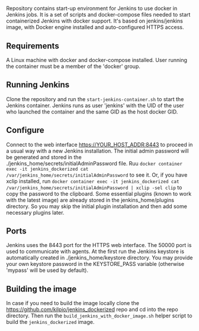 #

Repository contains start-up environment for Jenkins to use docker in Jenkins jobs. It is a set of scripts and docker-compose files needed to start containerized Jenkins with docker support. It's based on jenkins/jenkins image, with Docker engine installed and auto-configured HTTPS access.

## Requirements

A Linux machine with docker and docker-compose installed. User running the container must be a member of the 'docker' group.

## Running Jenkins

Clone the repository and run the ```start-jenkins-container.sh``` to start the Jenkins container. Jenkins runs as user 'jenkins' with the UID of the user who launched the container and the same GID as the host docker GID.

## Configure

Connect to the web interface <https://YOUR_HOST_ADDR:8443> to proceed in a usual way with a new Jenkins installation. The initial admin password will be generated and stored in the ./jenkins_home/secrets/initialAdminPassword file. Ruu `docker container exec -it jenkins_dockerized cat /var/jenkins_home/secrets/initialAdminPassword` to see it. Or, if you have xclip installed, run `docker container exec -it jenkins_dockerized cat /var/jenkins_home/secrets/initialAdminPassword | xclip -sel clip` to copy the password to the clipboard. 
Some essential plugins (known to work with the latest image) are already stored in the jenkins_home/plugins directory. So you may skip the initial plugin installation and then add some necessary plugins later.

## Ports

Jenkins uses the 8443 port for the HTTPS web interface. The 50000 port is used to communicate with agents.
At the first run the Jenkins keystore is automatically created in ./jenkins_home/keystore directory. You may provide your own keystore password in the KEYSTORE_PASS variable (otherwise 'mypass' will be used by default).

## Building the image

In case if you need to build the image locally clone the <https://github.com/kilpio/jenkins_dockerized> repo and cd into the repo directory. Then run the ```build_jenkins_with_docker_image.sh``` helper script to build the ```jenkins_dockerized``` image.

